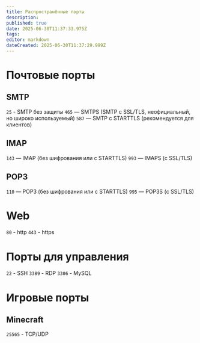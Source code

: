 ```yaml
---
title: Распространённые порты
description: 
published: true
date: 2025-06-30T11:37:33.975Z
tags: 
editor: markdown
dateCreated: 2025-06-30T11:37:29.999Z
---
```


# Почтовые порты

## SMTP

`25` - SMTP без защиты
`465` — SMTPS (SMTP с SSL/TLS, неофициальный, но широко используемый)
`587` — SMTP с STARTTLS (рекомендуется для клиентов)

## IMAP

`143` — IMAP (без шифрования или с STARTTLS)
`993` — IMAPS (с SSL/TLS)

## POP3

`110` — POP3 (без шифрования или с STARTTLS)
`995` — POP3S (с SSL/TLS)

# Web

`80` - http
`443` - https

# Порты для управления

`22` - SSH
`3389` - RDP
`3306` - MySQL

# Игровые порты

## Minecraft

`25565` - TCP/UDP
